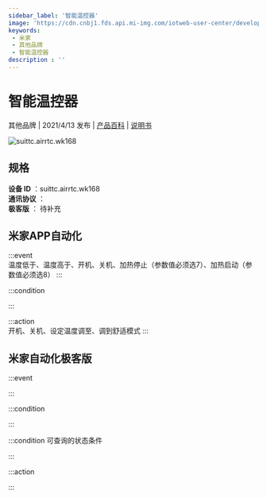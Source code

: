 ```yaml
---
sidebar_label: '智能温控器'
image: 'https://cdn.cnbj1.fds.api.mi-img.com/iotweb-user-center/developer_1679047768081CkqNSlcj.png?GalaxyAccessKeyId=AKVGLQWBOVIRQ3XLEW&Expires=9223372036854775807&Signature=tc+50kNRV91UzrgtAjf73OEqBPE='
keywords: 
 - 米家
 - 其他品牌
 - 智能温控器
description : ''
---
```

# 智能温控器

其他品牌 | 2021/4/13 发布 | [产品百科](https://home.mi.com/webapp/content/baike/product/index.html?model=suittc.airrtc.wk168/) | [说明书](https://home.mi.com/views/introduction.html?model=suittc.airrtc.wk168&region=cn)

![suittc.airrtc.wk168](https://cdn.cnbj1.fds.api.mi-img.com/iotweb-user-center/developer_1679047768081CkqNSlcj.png?GalaxyAccessKeyId=AKVGLQWBOVIRQ3XLEW&Expires=9223372036854775807&Signature=tc+50kNRV91UzrgtAjf73OEqBPE=)

## 规格  
> 
**设备 ID** ：suittc.airrtc.wk168  
**通讯协议** ：  
**极客版**  ： 待补充 


## 米家APP自动化  

:::event  
温度低于、温度高于、开机、关机、加热停止（参数值必须选7）、加热启动（参数值必须选8）
:::

:::condition  

:::

:::action   
开机、关机、设定温度调至、调到舒适模式
:::

## 米家自动化极客版  

:::event  

:::

:::condition  

:::

:::condition 可查询的状态条件  

:::

:::action  

:::

        
